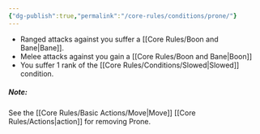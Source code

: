 ```yaml
---
{"dg-publish":true,"permalink":"/core-rules/conditions/prone/"}
---
```


- Ranged attacks against you suffer a [[Core Rules/Boon and Bane\|Bane]].
- Melee attacks against you gain a [[Core Rules/Boon and Bane\|Boon]]
- You suffer 1 rank of the [[Core Rules/Conditions/Slowed\|Slowed]] condition.

##### Note: 
See the [[Core Rules/Basic Actions/Move\|Move]] [[Core Rules/Actions\|action]] for removing Prone.